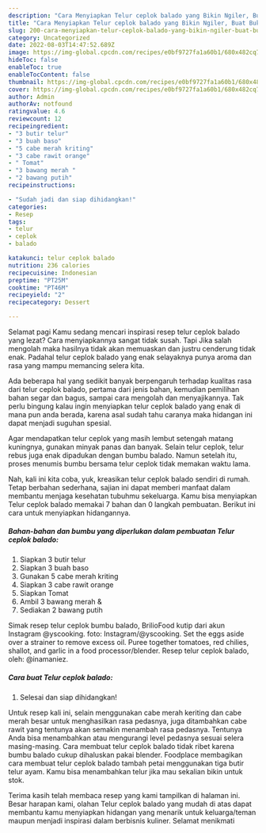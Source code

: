 ```yaml
---
description: "Cara Menyiapkan Telur ceplok balado yang Bikin Ngiler, Buat Buka Puasa Bikin Ngiler"
title: "Cara Menyiapkan Telur ceplok balado yang Bikin Ngiler, Buat Buka Puasa Bikin Ngiler"
slug: 200-cara-menyiapkan-telur-ceplok-balado-yang-bikin-ngiler-buat-buka-puasa-bikin-ngiler
category: Uncategorized
date: 2022-08-03T14:47:52.689Z
image: https://img-global.cpcdn.com/recipes/e0bf9727fa1a60b1/680x482cq70/telur-ceplok-balado-foto-resep-utama.jpg
hideToc: false
enableToc: true
enableTocContent: false
thumbnail: https://img-global.cpcdn.com/recipes/e0bf9727fa1a60b1/680x482cq70/telur-ceplok-balado-foto-resep-utama.jpg
cover: https://img-global.cpcdn.com/recipes/e0bf9727fa1a60b1/680x482cq70/telur-ceplok-balado-foto-resep-utama.jpg
author: Admin
authorAv: notfound
ratingvalue: 4.6
reviewcount: 12
recipeingredient:
- "3 butir telur"
- "3 buah baso"
- "5 cabe merah kriting"
- "3 cabe rawit orange"
- " Tomat"
- "3 bawang merah "
- "2 bawang putih"
recipeinstructions:

- "Sudah jadi dan siap dihidangkan!"
categories:
- Resep
tags:
- telur
- ceplok
- balado

katakunci: telur ceplok balado 
nutrition: 236 calories
recipecuisine: Indonesian
preptime: "PT25M"
cooktime: "PT46M"
recipeyield: "2"
recipecategory: Dessert

---
```



Selamat pagi Kamu sedang mencari inspirasi resep telur ceplok balado yang lezat? Cara menyiapkannya sangat tidak susah. Tapi Jika salah mengolah maka hasilnya tidak akan memuaskan dan justru cenderung tidak enak. Padahal telur ceplok balado yang enak selayaknya punya aroma dan rasa yang mampu memancing selera kita.


Ada beberapa hal yang sedikit banyak berpengaruh terhadap kualitas rasa dari telur ceplok balado, pertama dari jenis bahan, kemudian pemilihan bahan segar dan bagus, sampai cara mengolah dan menyajikannya. Tak perlu bingung kalau ingin menyiapkan telur ceplok balado yang enak di mana pun anda berada, karena asal sudah tahu caranya maka hidangan ini dapat menjadi suguhan spesial.

Agar mendapatkan telur ceplok yang masih lembut setengah matang kuningnya, gunakan minyak panas dan banyak. Selain telur ceplok, telur rebus juga enak dipadukan dengan bumbu balado. Namun setelah itu, proses menumis bumbu bersama telur ceplok tidak memakan waktu lama.


Nah, kali ini kita coba, yuk, kreasikan telur ceplok balado sendiri di rumah. Tetap berbahan sederhana, sajian ini dapat memberi manfaat dalam membantu menjaga kesehatan tubuhmu sekeluarga. Kamu bisa menyiapkan Telur ceplok balado memakai 7 bahan dan 0 langkah pembuatan. Berikut ini cara untuk menyiapkan hidangannya.

<!--inarticleads1-->

##### Bahan-bahan dan bumbu yang diperlukan dalam pembuatan Telur ceplok balado:

1. Siapkan 3 butir telur
1. Siapkan 3 buah baso
1. Gunakan 5 cabe merah kriting
1. Siapkan 3 cabe rawit orange
1. Siapkan  Tomat
1. Ambil 3 bawang merah &amp;
1. Sediakan 2 bawang putih


Simak resep telur ceplok bumbu balado, BrilioFood kutip dari akun Instagram @yscooking. foto: Instagram/@yscooking. Set the eggs aside over a strainer to remove excess oil. Puree together tomatoes, red chilies, shallot, and garlic in a food processor/blender. Resep telur ceplok balado, oleh: @inamaniez. 

<!--inarticleads2-->

##### Cara buat Telur ceplok balado:


1. Selesai dan siap dihidangkan!

Untuk resep kali ini, selain menggunakan cabe merah keriting dan cabe merah besar untuk menghasilkan rasa pedasnya, juga ditambahkan cabe rawit yang tentunya akan semakin menambah rasa pedasnya. Tentunya Anda bisa menambahkan atau mengurangi level pedasnya sesuai selera masing-masing. Cara membuat telur ceplok balado tidak ribet karena bumbu balado cukup dihaluskan pakai blender. Foodplace membagikan cara membuat telur ceplok balado tambah petai menggunakan tiga butir telur ayam. Kamu bisa menambahkan telur jika mau sekalian bikin untuk stok. 

Terima kasih telah membaca resep yang kami tampilkan di halaman ini. Besar harapan kami, olahan Telur ceplok balado yang mudah di atas dapat membantu kamu menyiapkan hidangan yang menarik untuk keluarga/teman maupun menjadi inspirasi dalam berbisnis kuliner. Selamat menikmati
